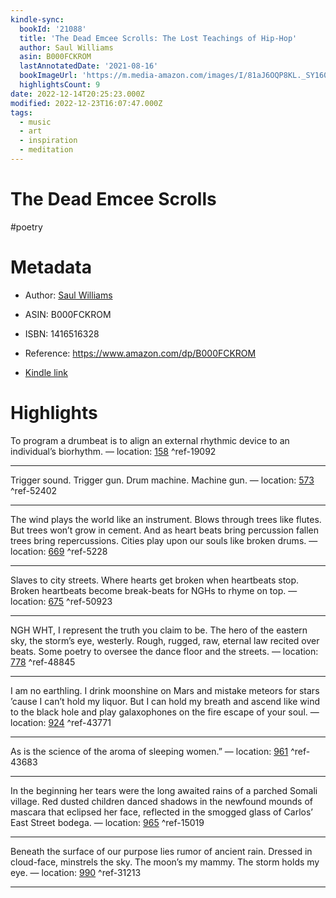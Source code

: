 ```yaml
---
kindle-sync:
  bookId: '21088'
  title: 'The Dead Emcee Scrolls: The Lost Teachings of Hip-Hop'
  author: Saul Williams
  asin: B000FCKROM
  lastAnnotatedDate: '2021-08-16'
  bookImageUrl: 'https://m.media-amazon.com/images/I/81aJ6OQP8KL._SY160.jpg'
  highlightsCount: 9
date: 2022-12-14T20:25:23.000Z
modified: 2022-12-23T16:07:47.000Z
tags:
  - music
  - art
  - inspiration
  - meditation
---
```

# The Dead Emcee Scrolls

#poetry 

# Metadata

* Author: [Saul Williams](https://www.amazon.com/Saul-Williams/e/B001HMPNM0/ref=dp_byline_cont_ebooks_1)

* ASIN: B000FCKROM

* ISBN: 1416516328

* Reference: <https://www.amazon.com/dp/B000FCKROM>

* [Kindle link](kindle://book?action=open&asin=B000FCKROM)

# Highlights

To program a drumbeat is to align an external rhythmic device to an individual’s biorhythm. — location: [158](kindle://book?action=open&asin=B000FCKROM&location=158) ^ref-19092

---

Trigger sound. Trigger gun. Drum machine. Machine gun. — location: [573](kindle://book?action=open&asin=B000FCKROM&location=573) ^ref-52402

---

The wind plays the world like an instrument. Blows through trees like flutes. But trees won’t grow in cement. And as heart beats bring percussion fallen trees bring repercussions. Cities play upon our souls like broken drums. — location: [669](kindle://book?action=open&asin=B000FCKROM&location=669) ^ref-5228

---

Slaves to city streets. Where hearts get broken when heartbeats stop. Broken heartbeats become break-beats for NGHs to rhyme on top. — location: [675](kindle://book?action=open&asin=B000FCKROM&location=675) ^ref-50923

---

NGH WHT, I represent the truth you claim to be. The hero of the eastern sky, the storm’s eye, westerly. Rough, rugged, raw, eternal law recited over beats. Some poetry to oversee the dance floor and the streets. — location: [778](kindle://book?action=open&asin=B000FCKROM&location=778) ^ref-48845

---

I am no earthling. I drink moonshine on Mars and mistake meteors for stars ’cause I can’t hold my liquor. But I can hold my breath and ascend like wind to the black hole and play galaxophones on the fire escape of your soul. — location: [924](kindle://book?action=open&asin=B000FCKROM&location=924) ^ref-43771

---

As is the science of the aroma of sleeping women.” — location: [961](kindle://book?action=open&asin=B000FCKROM&location=961) ^ref-43683

---

In the beginning her tears were the long awaited rains of a parched Somali village. Red dusted children danced shadows in the newfound mounds of mascara that eclipsed her face, reflected in the smogged glass of Carlos’ East Street bodega. — location: [965](kindle://book?action=open&asin=B000FCKROM&location=965) ^ref-15019

---

Beneath the surface of our purpose lies rumor of ancient rain. Dressed in cloud-face, minstrels the sky. The moon’s my mammy. The storm holds my eye. — location: [990](kindle://book?action=open&asin=B000FCKROM&location=990) ^ref-31213

---
